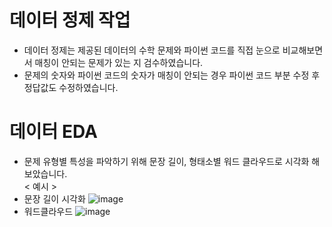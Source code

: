 # 데이터 정제 작업
- 데이터 정제는 제공된 데이터의 수학 문제와 파이썬 코드를 직접 눈으로 비교해보면서 매칭이 안되는 문제가 있는 지 검수하였습니다.
- 문제의 숫자와 파이썬 코드의 숫자가 매칭이 안되는 경우 파이썬 코드 부분 수정 후 정답값도 수정하였습니다.
# 데이터 EDA
- 문제 유형별 특성을 파악하기 위해 문장 길이, 형태소별 워드 클라우드로 시각화 해보았습니다.<br>
< 예시 >
- 문장 길이 시각화
  ![image](https://user-images.githubusercontent.com/75985245/172218967-3b30a01e-8fa1-4d16-80cc-ce08797f8d0c.png)
- 워드클라우드
  ![image](https://user-images.githubusercontent.com/75985245/172219091-110ad883-6e72-4cd2-9ca1-58c2ec06eaa8.png)

